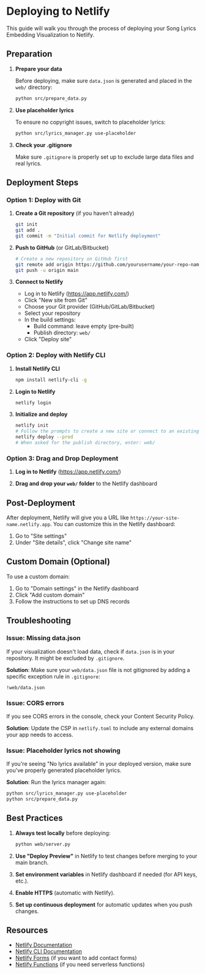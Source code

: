 # Deploying to Netlify

This guide will walk you through the process of deploying your Song Lyrics Embedding Visualization to Netlify.

## Preparation

1. **Prepare your data**
   
   Before deploying, make sure `data.json` is generated and placed in the `web/` directory:
   ```bash
   python src/prepare_data.py
   ```

2. **Use placeholder lyrics**
   
   To ensure no copyright issues, switch to placeholder lyrics:
   ```bash
   python src/lyrics_manager.py use-placeholder
   ```

3. **Check your .gitignore**
   
   Make sure `.gitignore` is properly set up to exclude large data files and real lyrics.

## Deployment Steps

### Option 1: Deploy with Git

1. **Create a Git repository** (if you haven't already)
   ```bash
   git init
   git add .
   git commit -m "Initial commit for Netlify deployment"
   ```

2. **Push to GitHub** (or GitLab/Bitbucket)
   ```bash
   # Create a new repository on GitHub first
   git remote add origin https://github.com/yourusername/your-repo-name.git
   git push -u origin main
   ```

3. **Connect to Netlify**
   - Log in to Netlify (https://app.netlify.com/)
   - Click "New site from Git"
   - Choose your Git provider (GitHub/GitLab/Bitbucket)
   - Select your repository
   - In the build settings:
     - Build command: leave empty (pre-built)
     - Publish directory: `web/`
   - Click "Deploy site"

### Option 2: Deploy with Netlify CLI

1. **Install Netlify CLI**
   ```bash
   npm install netlify-cli -g
   ```

2. **Login to Netlify**
   ```bash
   netlify login
   ```

3. **Initialize and deploy**
   ```bash
   netlify init
   # Follow the prompts to create a new site or connect to an existing one
   netlify deploy --prod
   # When asked for the publish directory, enter: web/
   ```

### Option 3: Drag and Drop Deployment

1. **Log in to Netlify** (https://app.netlify.com/)

2. **Drag and drop your `web/` folder** to the Netlify dashboard

## Post-Deployment

After deployment, Netlify will give you a URL like `https://your-site-name.netlify.app`. You can customize this in the Netlify dashboard:

1. Go to "Site settings"
2. Under "Site details", click "Change site name"

## Custom Domain (Optional)

To use a custom domain:

1. Go to "Domain settings" in the Netlify dashboard
2. Click "Add custom domain"
3. Follow the instructions to set up DNS records

## Troubleshooting

### Issue: Missing data.json
If your visualization doesn't load data, check if `data.json` is in your repository. It might be excluded by `.gitignore`.

**Solution**: Make sure your `web/data.json` file is not gitignored by adding a specific exception rule in `.gitignore`:
```
!web/data.json
```

### Issue: CORS errors
If you see CORS errors in the console, check your Content Security Policy.

**Solution**: Update the CSP in `netlify.toml` to include any external domains your app needs to access.

### Issue: Placeholder lyrics not showing
If you're seeing "No lyrics available" in your deployed version, make sure you've properly generated placeholder lyrics.

**Solution**: Run the lyrics manager again:
```bash
python src/lyrics_manager.py use-placeholder
python src/prepare_data.py
```

## Best Practices

1. **Always test locally** before deploying:
   ```bash
   python web/server.py
   ```

2. **Use "Deploy Preview"** in Netlify to test changes before merging to your main branch.

3. **Set environment variables** in Netlify dashboard if needed (for API keys, etc.).

4. **Enable HTTPS** (automatic with Netlify).

5. **Set up continuous deployment** for automatic updates when you push changes.

## Resources

- [Netlify Documentation](https://docs.netlify.com/)
- [Netlify CLI Documentation](https://cli.netlify.com/)
- [Netlify Forms](https://docs.netlify.com/forms/setup/) (if you want to add contact forms)
- [Netlify Functions](https://docs.netlify.com/functions/overview/) (if you need serverless functions) 